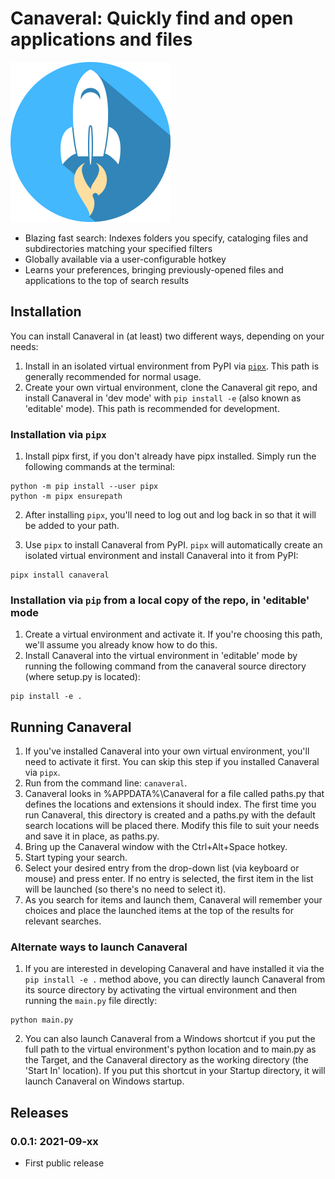 Canaveral: Quickly find and open applications and files
================================================================

![Canaveral logo](https://raw.githubusercontent.com/joshburnett/canaveral/main/canaveral/resources/rocket_with_shadow_blue_256px.png "Canaveral")

* Blazing fast search: Indexes folders you specify, cataloging files and subdirectories matching your specified filters
* Globally available via a user-configurable hotkey
* Learns your preferences, bringing previously-opened files and applications to the top of search results

Installation
---------------

You can install Canaveral in (at least) two different ways, depending on your needs:

1. Install in an isolated virtual environment from PyPI via [`pipx`](https://pypa.github.io/pipx/). This path is generally recommended for normal usage.
2. Create your own virtual environment, clone the Canaveral git repo, and install Canaveral in 'dev mode' with `pip install -e` (also known as 'editable' mode). This path is recommended for development.

### Installation via `pipx`

1. Install pipx first, if you don't already have pipx installed. Simply run the following commands at the terminal:

```shell
python -m pip install --user pipx
python -m pipx ensurepath
```

2. After installing `pipx`, you'll need to log out and log back in so that it will be added to your path.

3. Use `pipx` to install Canaveral from PyPI. `pipx` will automatically create an isolated virtual environment and install Canaveral into it from PyPI:

```shell
pipx install canaveral
```

### Installation via `pip` from a local copy of the repo, in 'editable' mode

1. Create a virtual environment and activate it. If you're choosing this path, we'll assume you already know how to do this.
2. Install Canaveral into the virtual environment in 'editable' mode by running the following command from the canaveral source directory (where setup.py is located):

```shell
pip install -e .
```

Running Canaveral
-----------------

1. If you've installed Canaveral into your own virtual environment, you'll need to activate it first. You can skip this step if you installed Canaveral via `pipx`.
2. Run from the command line: `canaveral`.
3. Canaveral looks in %APPDATA%\Canaveral for a file called paths.py that defines the locations and extensions it should index. The first time you run Canaveral, this directory is created and a paths.py with the default search locations will be placed there. Modify this file to suit your needs and save it in place, as paths.py.
4. Bring up the Canaveral window with the Ctrl+Alt+Space hotkey.
5. Start typing your search.
6. Select your desired entry from the drop-down list (via keyboard or mouse) and press enter. If no entry is selected, the first item in the list will be launched (so there's no need to select it).
7. As you search for items and launch them, Canaveral will remember your choices and place the launched items at the top of the results for relevant searches.

### Alternate ways to launch Canaveral
1. If you are interested in developing Canaveral and have installed it via the `pip install -e .` method above, you can directly launch Canaveral from its source directory by activating the virtual environment and then running the `main.py` file directly:

```shell
python main.py
```

2. You can also launch Canaveral from a Windows shortcut if you put the full path to the virtual environment's python location and to main.py as the Target, and the Canaveral directory as the working directory (the 'Start In' location). If you put this shortcut in your Startup directory, it will launch Canaveral on Windows startup.

Releases
--------
### 0.0.1: 2021-09-xx

- First public release
